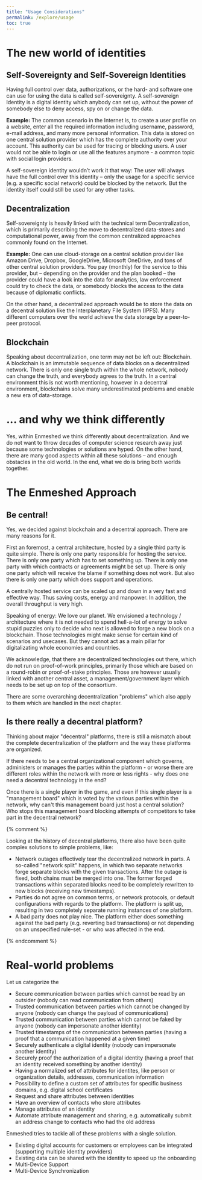 ```yaml
---
title: "Usage Considerations"
permalink: /explore/usage
toc: true
---
```


# The new world of identities

## Self-Sovereignty and Self-Sovereign Identities

Having full control over data, authorizations, or the hard- and software one can use for using the data is called self-sovereignty. A self-sovereign Identity is a digital identity which anybody can set up, without the power of somebody else to deny access, spy on or change the data.

**Example:**
The common scenario in the Internet is, to create a user profile on a website, enter all the required information including username, password, e-mail address, and many more personal information. This data is stored on one central solution provider which has the complete authority over your account. This authority can be used for tracing or blocking users. A user would not be able to login or use all the features anymore - a common topic with social login providers.

A self-sovereign identity wouldn’t work it that way: The user will always have the full control over this identity – only the usage for a specific service (e.g. a specific social network) could be blocked by the network. But the identity itself could still be used for any other tasks.

## Decentralization

Self-sovereignty is heavily linked with the technical term Decentralization, which is primarily describing the move to decentralized data-stores and computational power, away from the common centralized approaches commonly found on the Internet.

**Example:**
One can use cloud-storage on a central solution provider like Amazon Drive, Dropbox, GoogleDrive, Microsoft OneDrive, and tons of other central solution providers. You pay (monthly) for the service to this provider, but – depending on the provider and the plan booked – the provider could have a look into the data for analytics, law enforcement could try to check the data, or somebody blocks the access to the data because of diplomatic conflicts.

On the other hand, a decentralized approach would be to store the data on a decentral solution like the Interplanetary File System (IPFS). Many different computers over the world achieve the data storage by a peer-to-peer protocol.

## Blockchain

Speaking about decentralization, one term may not be left out: Blockchain. A blockchain is an immutable sequence of data blocks on a decentralized network. There is only one single truth within the whole network, nobody can change the truth, and everybody agrees to the truth. In a central environment this is not worth mentioning, however in a decentral environment, blockchains solve many underestimated problems and enable a new era of data-storage.

# ... and why we think differently

Yes, within Enmeshed we think differently about decentralization. And we do not want to throw decades of computer science research away just because some technologies or solutions are hyped. On the other hand, there are many good aspects within all these solutions – and enough obstacles in the old world. In the end, what we do is bring both worlds together.

# The Enmeshed Approach

## Be central!

Yes, we decided against blockchain and a decentral approach. There are many reasons for it.

First an foremost, a central architecture, hosted by a single third party is quite simple. There is only one party responsible for hosting the service. There is only one party which has to set something up. There is only one party with which contracts or agreements might be set up. There is only one party which will receive the blame if something does not work. But also there is only one party which does support and operations.

A centrally hosted service can be scaled up and down in a very fast and effective way. Thus saving costs, energy and manpower. In addition, the overall throughput is very high.

Speaking of energy: We love our planet. We envisioned a technology / architecture where it is not needed to spend hell-a-lot of energy to solve stupid puzzles only to decide who next is allowed to forge a new block on a blockchain. Those technologies might make sense for certain kind of scenarios and usecases. But they cannot act as a main pillar for digitalizating whole economies and countries.

We acknowledge, that there are decentralized technologies out there, which do not run on proof-of-work principles, primarily those which are based on a round-robin or proof-of-stake principles. Those are however usually linked with another central asset, a management/government layer which needs to be set up on top of the consortium.

There are some overarching decentralization "problems" which also apply to them which are handled in the next chapter.

## Is there really a decentral platform?

Thinking about major "decentral" platforms, there is still a mismatch about the complete decentralization of the platform and the way these platforms are organized.

If there needs to be a central organizational component which governs, administers or manages the parties within the platform - or worse there are different roles within the network with more or less rights - why does one need a decentral technology in the end?

Once there is a single player in the game, and even if this single player is a "management board" which is voted by the various parties within the network, why can't this management board just host a central solution? Who stops this management board blocking attempts of competitors to take part in the decentral network?

{% comment %}

Looking at the history of decentral platforms, there also have been quite complex solutions to simple problems, like:

-   Network outages effectively tear the decentralized network in parts. A so-called "network split" happens, in which two separate networks forge separate blocks with the given transactions. After the outage is fixed, both chains must be merged into one. The former forged transactions within separated blocks need to be completely rewritten to new blocks (receiving new timestamps).
-   Parties do not agree on common terms, or network protocols, or default configurations with regards to the platform. The platform is split up, resulting in two completely separate running instances of one platform.
-   A bad party does not play nice. The platform either does something against the bad party (e.g. reverting bad transactions) or not depending on an unspecified rule-set - or who was affected in the end.

{% endcomment %}

# Real-world problems

Let us categorize the

-   Secure communication between parties which cannot be read by an outsider (nobody can read communication from others)
-   Trusted communication between parties which cannot be changed by anyone (nobody can change the payload of communications)
-   Trusted communication between parties which cannot be faked by anyone (nobody can impersonate another identity)
-   Trusted timestamps of the communication between parties (having a proof that a communication happened at a given time)
-   Securely authenticate a digital identity (nobody can impersonate another identity)
-   Securely proof the authorization of a digital identity (having a proof that an identity received something by another identity)
-   Having a normalized set of attributes for identites, like person or organization details, addresses, communication information
-   Possibility to define a custom set of attributes for specific business domains, e.g. digital school certificates
-   Request and share attributes between identities
-   Have an overview of contacts who store attributes
-   Manage attributes of an identity
-   Automate attribute management and sharing, e.g. automatically submit an address change to contacts who had the old address

Enmeshed tries to tackle all of these problems with a single solution.

-   Existing digital accounts for customers or employees can be integrated (supporting multiple identity providers)
-   Existing data can be shared with the identity to speed up the onboarding
-   Multi-Device Support
-   Multi-Device Synchronization

